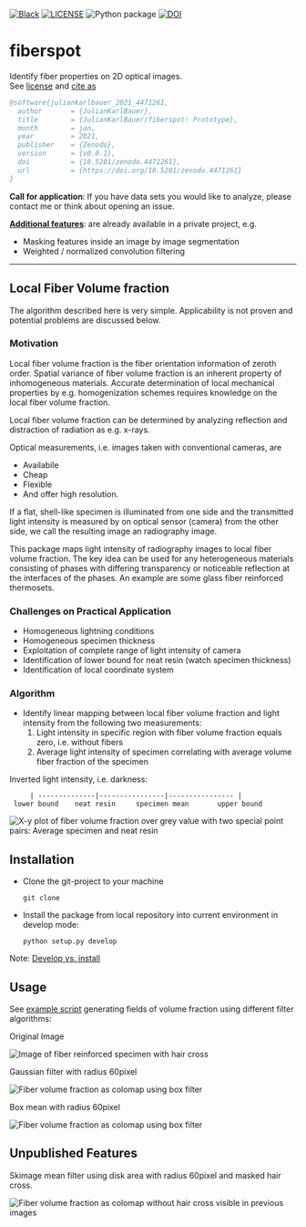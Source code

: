[![Black](https://img.shields.io/badge/code%20style-black-000000.svg)](https://github.com/psf/black)
[![LICENSE](https://black.readthedocs.io/en/stable/_static/license.svg)](https://raw.github.com/nilsmeyerkit/fiberoripy/master/LICENSE)
![Python package](https://github.com/JulianKarlBauer/fiberspot_private/workflows/Python%20package/badge.svg)
[![DOI](https://zenodo.org/badge/333071299.svg)](https://zenodo.org/badge/latestdoi/333071299)

# fiberspot

Identify fiber properties on 2D optical images.  
See [license](https://github.com/JulianKarlBauer/fiberspot/blob/main/LICENSE) and
[cite as](https://zenodo.org/record/4471261/export/hx#.YBFCgtYo-Ts)

```bibtex
@software{juliankarlbauer_2021_4471261,
  author       = {JulianKarlBauer},
  title        = {JulianKarlBauer/fiberspot: Prototype},
  month        = jan,
  year         = 2021,
  publisher    = {Zenodo},
  version      = {v0.0.1},
  doi          = {10.5281/zenodo.4471261},
  url          = {https://doi.org/10.5281/zenodo.4471261}
}
```

**Call for application**:
If you have data sets you would like to analyze, please contact me or
think about opening an issue.

**[Additional features](#unpublished-features)**:
are already available in a private project, e.g.

- Masking features inside an image by image segmentation
- Weighted / normalized convolution filtering

---

## Local Fiber Volume fraction

The algorithm described here is very simple.
Applicability is not proven and potential problems are discussed below.

### Motivation

Local fiber volume fraction is the fiber orientation information of zeroth order.
Spatial variance of fiber volume fraction is an inherent property of inhomogeneous
materials.
Accurate determination of local mechanical properties by e.g. homogenization schemes
requires knowledge on the local fiber volume fraction.

Local fiber volume fraction can be determined by analyzing reflection and
distraction of radiation as e.g. x-rays.

Optical measurements, i.e. images taken with conventional cameras, are

- Availabile
- Cheap
- Flexible
- And offer high resolution.

If a flat, shell-like specimen is illuminated from one side and the transmitted
light intensity is measured by on optical sensor (camera) from the other side, we call
the resulting image an radiography image.

This package maps light intensity of radiography images to local fiber volume fraction.
The key idea can be used for any heterogeneous materials consisting of phases with
differing transparency or noticeable reflection at the interfaces of the phases.
An example are some glass fiber reinforced thermosets.

### Challenges on Practical Application

- Homogeneous lightning conditions
- Homogeneous specimen thickness
- Exploitation of complete range of light intensity of camera
- Identification of lower bound for neat resin (watch specimen thickness)
- Identification of local coordinate system

### Algorithm

- Identify linear mapping between local fiber volume fraction and light intensity
  from the following two measurements:
  	1. Light intensity in specific region with fiber volume fraction equals zero, i.e. without fibers
  	2. Average light intensity of specimen correlating with average volume fiber fraction of the specimen

Inverted light intensity, i.e. darkness:

```
     | --------------|----------------|---------------- |
 lower bound    neat resin     specimen mean       upper bound

```

![X-y plot of fiber volume fraction over grey value with two special point pairs: Average specimen and neat resin](doc/example_fiber_volume_fraction.png)

## Installation

- Clone the git-project to your machine
	```shell
	git clone 
	```
- Install the package from local repository into current environment in develop mode:
	```shell
	python setup.py develop
	```

Note: [Develop vs. install](https://stackoverflow.com/a/19048754/8935243)

## Usage

See [example script](fiberspot/example_script.py) generating
fields of volume fraction using different filter algorithms:

Original Image

![Image of fiber reinforced specimen with hair cross](data/specimen.png)

Gaussian filter with radius 60pixel

![Fiber volume fraction as colomap using box filter](doc/fvfs_gaussian_PIL.png)

Box mean with radius 60pixel

![Fiber volume fraction as colomap using box filter](doc/fvfs_box_PIL.png)

## Unpublished Features

Skimage mean filter using disk area with radius 60pixel and masked hair cross.

![Fiber volume fraction as colomap without hair cross visible in previous images](doc/fvfs_mean_disk_skimage_masked.png)

